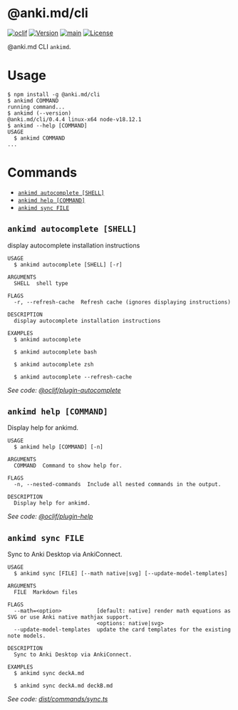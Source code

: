 # @anki.md/cli

[![oclif](https://img.shields.io/badge/cli-oclif-brightgreen.svg)](https://oclif.io)
[![Version](https://img.shields.io/npm/v/@anki.md/cli.svg)](https://npmjs.org/package/@anki.md/cli)
[![main](https://github.com/timgreen/Anki.md/actions/workflows/cli.yml/badge.svg?branch=main)](https://github.com/timgreen/Anki.md/actions/workflows/cli.yml)
[![License](https://img.shields.io/npm/l/@anki.md/cli.svg)](https://github.com/timgreen/Anki.md/blob/main/packages/cli/package.json)

@anki.md CLI `ankimd`.

# Usage

<!-- usage -->

```sh-session
$ npm install -g @anki.md/cli
$ ankimd COMMAND
running command...
$ ankimd (--version)
@anki.md/cli/0.4.4 linux-x64 node-v18.12.1
$ ankimd --help [COMMAND]
USAGE
  $ ankimd COMMAND
...
```

<!-- usagestop -->

# Commands

<!-- commands -->

- [`ankimd autocomplete [SHELL]`](#ankimd-autocomplete-shell)
- [`ankimd help [COMMAND]`](#ankimd-help-command)
- [`ankimd sync FILE`](#ankimd-sync-file)

## `ankimd autocomplete [SHELL]`

display autocomplete installation instructions

```
USAGE
  $ ankimd autocomplete [SHELL] [-r]

ARGUMENTS
  SHELL  shell type

FLAGS
  -r, --refresh-cache  Refresh cache (ignores displaying instructions)

DESCRIPTION
  display autocomplete installation instructions

EXAMPLES
  $ ankimd autocomplete

  $ ankimd autocomplete bash

  $ ankimd autocomplete zsh

  $ ankimd autocomplete --refresh-cache
```

_See code: [@oclif/plugin-autocomplete](https://github.com/oclif/plugin-autocomplete/blob/v1.3.6/src/commands/autocomplete/index.ts)_

## `ankimd help [COMMAND]`

Display help for ankimd.

```
USAGE
  $ ankimd help [COMMAND] [-n]

ARGUMENTS
  COMMAND  Command to show help for.

FLAGS
  -n, --nested-commands  Include all nested commands in the output.

DESCRIPTION
  Display help for ankimd.
```

_See code: [@oclif/plugin-help](https://github.com/oclif/plugin-help/blob/v5.1.19/src/commands/help.ts)_

## `ankimd sync FILE`

Sync to Anki Desktop via AnkiConnect.

```
USAGE
  $ ankimd sync [FILE] [--math native|svg] [--update-model-templates]

ARGUMENTS
  FILE  Markdown files

FLAGS
  --math=<option>           [default: native] render math equations as SVG or use Anki native mathjax support.
                            <options: native|svg>
  --update-model-templates  update the card templates for the existing note models.

DESCRIPTION
  Sync to Anki Desktop via AnkiConnect.

EXAMPLES
  $ ankimd sync deckA.md

  $ ankimd sync deckA.md deckB.md
```

_See code: [dist/commands/sync.ts](https://github.com/timgreen/Anki.md/blob/@anki.md/cli@0.4.4/packages/cli/src/commands/sync.ts)_

<!-- commandsstop -->
